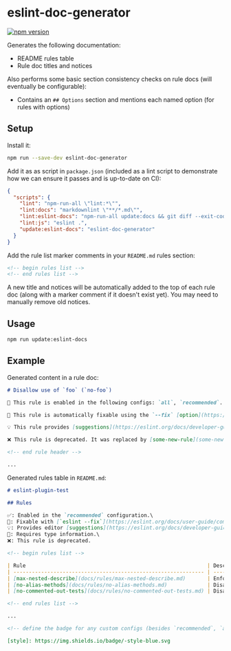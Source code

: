 # eslint-doc-generator

[![npm version][npm-image]][npm-url]

Generates the following documentation:

- README rules table
- Rule doc titles and notices

Also performs some basic section consistency checks on rule docs (will eventually be configurable):

- Contains an `## Options` section and mentions each named option (for rules with options)

## Setup

Install it:

```sh
npm run --save-dev eslint-doc-generator
```

Add it as as script in `package.json` (included as a lint script to demonstrate how we can ensure it passes and is up-to-date on CI):

```json
{
  "scripts": {
    "lint": "npm-run-all \"lint:*\"",
    "lint:docs": "markdownlint \"**/*.md\"",
    "lint:eslint-docs": "npm-run-all update:docs && git diff --exit-code",
    "lint:js": "eslint .",
    "update:eslint-docs": "eslint-doc-generator"
  }
}
```

Add the rule list marker comments in your `README.md` rules section:

```md
<!-- begin rules list -->
<!-- end rules list -->
```

A new title and notices will be automatically added to the top of each rule doc (along with a marker comment if it doesn't exist yet). You may need to manually remove old notices.

## Usage

```sh
npm run update:eslint-docs
```

## Example

Generated content in a rule doc:

```md
# Disallow use of `foo` (`no-foo`)

💼 This rule is enabled in the following configs: `all`, `recommended`.

🔧 This rule is automatically fixable using the `--fix` [option](https://eslint.org/docs/latest/user-guide/command-line-interface#--fix) on the command line.

💡 This rule provides [suggestions](https://eslint.org/docs/developer-guide/working-with-rules#providing-suggestions) that can be applied manually.

❌ This rule is deprecated. It was replaced by [some-new-rule](some-new-rule.md).

<!-- end rule header -->

...
```

Generated rules table in `README.md`:

```md
# eslint-plugin-test

## Rules

✅: Enabled in the `recommended` configuration.\
🔧: Fixable with [`eslint --fix`](https://eslint.org/docs/user-guide/command-line-interface#fixing-problems).\
💡: Provides editor [suggestions](https://eslint.org/docs/developer-guide/working-with-rules#providing-suggestions).\
💭: Requires type information.\
❌: This rule is deprecated.

<!-- begin rules list -->

| Rule                                                           | Description                                       | 💼            | 🔧  | 💡  | 💭  |
| -------------------------------------------------------------- | ------------------------------------------------- | ------------- | --- | --- | --- |
| [max-nested-describe](docs/rules/max-nested-describe.md)       | Enforces a maximum depth to nested describe calls |               |     |     |     |
| [no-alias-methods](docs/rules/no-alias-methods.md)             | Disallow alias methods                            | ✅ ![style][] | 🔧  |     |     |
| [no-commented-out-tests](docs/rules/no-commented-out-tests.md) | Disallow commented out tests                      | ✅            |     |     |     |

<!-- end rules list -->

...

<!-- define the badge for any custom configs (besides `recommended`, `all`) here -->

[style]: https://img.shields.io/badge/-style-blue.svg
```

[npm-image]: https://badge.fury.io/js/eslint-doc-generator.svg
[npm-url]: https://www.npmjs.com/package/eslint-doc-generator
